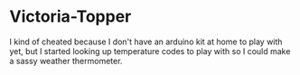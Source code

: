 # Victoria-Topper
I kind of cheated because I don't have an arduino kit at home to play with yet, but I started looking up temperature codes to play with so I could make a sassy weather thermometer.
